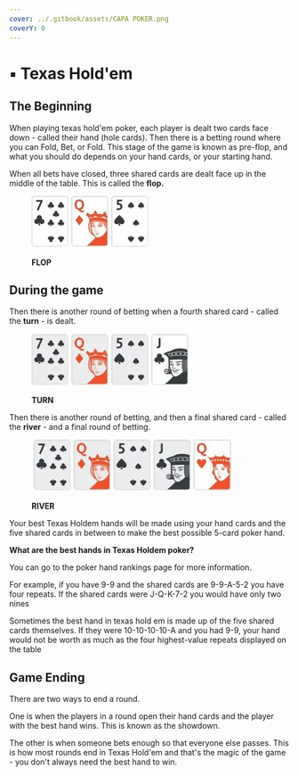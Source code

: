 ```yaml
---
cover: ../.gitbook/assets/CAPA POKER.png
coverY: 0
---
```


# ▪ Texas Hold'em

## The Beginning

&#x20;When playing texas hold'em poker, each player is dealt two cards face down - called their hand (hole cards). Then there is a betting round where you can Fold, Bet, or Fold. This stage of the game is known as pre-flop, and what you should do depends on your hand cards, or your starting hand.

When all bets have closed, three shared cards are dealt face up in the middle of the table. This is called the **flop.**

<figure><img src="../.gitbook/assets/FLOP.JPG" alt=""><figcaption><p><strong>FLOP</strong></p></figcaption></figure>

## During the game&#x20;

Then there is another round of betting when a fourth shared card - called the **turn** - is dealt.

<figure><img src="../.gitbook/assets/tURN.JPG" alt=""><figcaption><p><strong>TURN</strong></p></figcaption></figure>

Then there is another round of betting, and then a final shared card - called the **river** - and a final round of betting.

<figure><img src="../.gitbook/assets/RIVER.JPG" alt=""><figcaption><p><strong>RIVER</strong></p></figcaption></figure>

Your best Texas Holdem hands will be made using your hand cards and the five shared cards in between to make the best possible 5-card poker hand.

**What are the best hands in Texas Holdem poker?**

You can go to the poker hand rankings page for more information.

For example, if you have 9-9 and the shared cards are 9-9-A-5-2 you have four repeats. If the shared cards were J-Q-K-7-2 you would have only two nines

Sometimes the best hand in texas hold em is made up of the five shared cards themselves. If they were 10-10-10-10-A and you had 9-9, your hand would not be worth as much as the four highest-value repeats displayed on the table

## Game Ending&#x20;

There are two ways to end a round.

One is when the players in a round open their hand cards and the player with the best hand wins. This is known as the showdown.

The other is when someone bets enough so that everyone else passes. This is how most rounds end in Texas Hold'em and that's the magic of the game - you don't always need the best hand to win.
